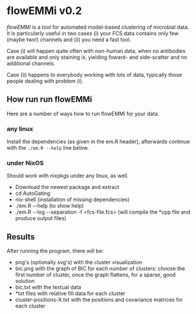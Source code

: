 # flowEMMi v0.2

*flowEMMi* is a tool for automated model-based clustering of microbial data. It
is particularly useful in two cases (i) your FCS data contains only few (maybe
two!) channels and (ii) you need a fast tool.

Case (i) will happen quite often with non-human data, when no antibodies are
available and only staining is, yielding foward- and side-scatter and no
additional channels.

Case (ii) happens to everybody working with lots of data, typically those
people dealing with problem (i).

## How run run flowEMMi

Here are a number of ways how to run flowEMMi for your data.

### any linux

Install the dependencies (as given in the em.R header), afterwards continue
with the ```./em.R --help``` line below.

### under NixOS

Should work with nixpkgs under any linux, as well.

- Download the newest package and extract
- cd AutoGating
- nix-shell
  (installation of missing dependencies)
- ./em.R --help
  (to show help)
- ./em.R --log --separation -f <fcs-file.fcs>
  (will compile the *cpp file and produce output files)

## Results

After running the program, there will be:
- png's (optionally svg's) with the cluster visualization
- bic.png with the graph of BIC for each number of clusters: choose the first
  number of cluster, once the graph flattens, for a sparse, good solution
- bic.txt with the textual data
- *txt files with relative fill data for each cluster
- cluster-positions-X.txt with the positions and covariance matrices for each
  cluster
